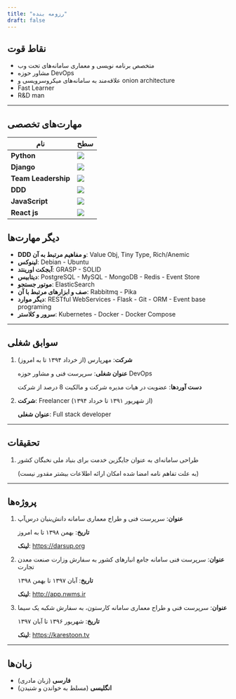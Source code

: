 ```yaml
---
title: "رزومه بنده"
draft: false
---
```


## نقاط قوت

- متخصص برنامه نویسی و معماری سامانه‌های تحت وب
- مشاور حوزه DevOps
- علاقه‌مند به سامانه‌های میکروسرویسی و onion architecture
- Fast Learner
- R&D man 

---

## مهارت‌های تخصصی

| نام     | سطح             |
| ---------- | ------------------- |
| **Python** | ![](/img/skill_5.png) |
| **Django** | ![](/img/skill_5.png) |
| **Team Leadership** | ![](/img/skill_3.png) |
| **DDD** | ![](/img/skill_3.png) |
| **JavaScript** | ![](/img/skill_4.5.png) |
| **React js** | ![](/img/skill_4.5.png) |

## دیگر مهارت‌ها

- **DDD و مفاهیم مرتبط به آن**: Value Obj, Tiny Type, Rich/Anemic
- **لینوکس**: Debian - Ubuntu
- **آبجکت اورینتد**: GRASP - SOLID
- **دیتابیس**: PostgreSQL - MySQL - MongoDB - Redis - Event Store
- **موتور جستجو**: ElasticSearch
- **صف و ابزارهای مرتبط با آن**: Rabbitmq - Pika
- **دیگر موارد**: RESTful WebServices - Flask - Git - ORM - Event base programing
- **سرور و کلاستر**: Kubernetes - Docker - Docker Compose

---

## سوابق شغلی

1. **شرکت**: مهرپارس (از خرداد ۱۳۹۴ تا به امروز)

	**عنوان شغلی**: سرپرست فنی و مشاور حوزه DevOps
  
	**دست آوردها**: عضویت در هیات مدیره شرکت و مالکیت 8 درصد از شرکت

2. **شرکت**: Freelancer (از شهریور ۱۳۹۱ تا خرداد ۱۳۹۴)

	**عنوان شغلی**: Full stack developer

---

## تحقیقات

1. طراحی سامانه‌ای به عنوان جایگزین خدمت برای بنیاد ملی نخبگان کشور

	(به علت تفاهم نامه امضا شده امکان ارائه اطلاعات بیشتر مقدور نیست)

---

## پروژه‌ها

1. **عنوان**: سرپرست فنی و طراح معماری سامانه دانش‌بنیان درس‌آپ

    **تاریخ**: بهمن ۱۳۹۸ تا به امروز
    
    **لینک**: https://darsup.org

2. **عنوان**: سرپرست فنی سامانه جامع انبارهای کشور به سفارش وزارت صنعت معدن تجارت

    **تاریخ**: آبان ۱۳۹۷ تا بهمن ۱۳۹۸

    **لینک**: http://app.nwms.ir 

3. **عنوان**: سرپرست فنی و طراح معماری سامانه کارستون، به سفارش شکبه یک سیما

    **تاریخ**: شهریور ۱۳۹۶ تا آبان ۱۳۹۷ 

    **لینک**: https://karestoon.tv

---

## زبان‌ها

- **فارسی** (زبان مادری)
- **انگلیسی** (مسلط به خواندن و شنیدن)
